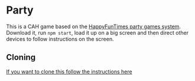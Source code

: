 Party
======

This is a CAH game based on the [HappyFunTimes party games system](http://greggman.github.io/HappyFunTimes). Download it, run `npm start`, load it up on a big screen and then direct other devices 
to follow instructions on the screen.

Cloning
-------

[If you want to clone this follow the instructions here](http://docs.happyfuntimes.net/docs/makinggames.html)
